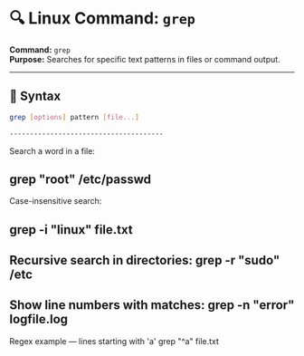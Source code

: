 # 🔍 Linux Command: `grep`

**Command:** `grep`  
**Purpose:** Searches for specific text patterns in files or command output.

---

## 🔧 Syntax

```bash
grep [options] pattern [file...]

--------------------------------------

```

Search a word in a file:

grep "root" /etc/passwd
-------------------------

Case-insensitive search:

grep -i "linux" file.txt
-------------------------

Recursive search in directories:
grep -r "sudo" /etc
-------------------------


Show line numbers with matches:
grep -n "error" logfile.log
-------------------------


Regex example — lines starting with 'a'
grep "^a" file.txt

